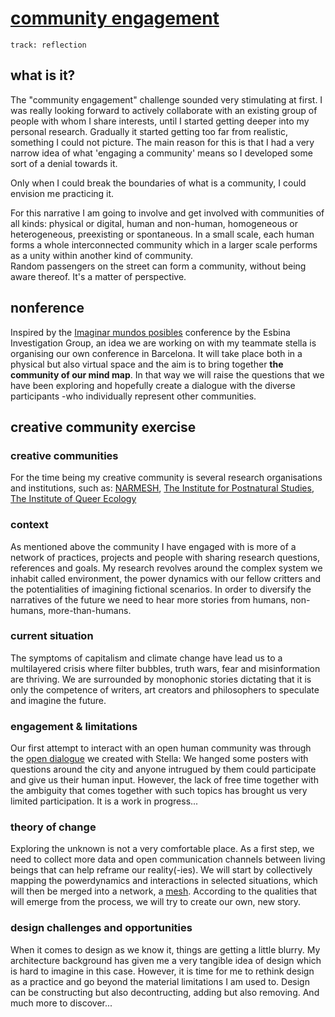# [community engagement](https://fablabbcn.github.io/mdef-docs/academic_year_2022_23/term_1_2022_23/community_engagement_2022_23/)   
`track: reflection`  

## what is it?
The "community engagement" challenge sounded very stimulating at first. I was really looking forward to actively collaborate with an existing group of people with whom I share interests, until I started getting deeper into my personal research. Gradually it started getting too far from realistic, something I could not picture. The main reason for this is that I had a very narrow idea of what 'engaging a community' means so I developed some sort of a denial towards it.  

Only when I could break the boundaries of what is a community, I could envision me practicing it.

For this narrative I am going to involve and get involved with communities of all kinds: physical or digital, human and non-human, homogeneous or heterogeneous, preexisting or spontaneous.
In a small scale, each human forms a whole interconnected community which in a larger scale performs as a unity within another kind of community.  
Random passengers on the street can form a community, without being aware thereof. It's a matter of perspective.



## nonference  
Inspired by the [Imaginar mundos posibles](https://esbrina.eu/es/portfolio/imaginar-mundos-posibles-potencialidades-limites-y-fricciones-de-la-ficcion-especulativa-en-la-investigacion-y-la-educacion-2/One) conference by the Esbina Investigation Group, an idea we are working on with my teammate stella is organising our own conference in Barcelona. It will take place both in a physical but also virtual space and the aim is to bring together **the community of our mind map**. In that way we will raise the questions that we have been exploring and hopefully create a dialogue with the diverse participants -who individually represent other communities.


## creative community exercise   

### creative communities  
For the time being my creative community is several research organisations and institutions, such as: [NARMESH](https://narmesh.ugent.be/index.html), [The Institute for Postnatural Studies](https://www.instituteforpostnaturalstudies.org), [The Institute of Queer Ecology](https://queerecology.org)

### context  
As mentioned above the community I have engaged with is more of a network of practices, projects and people with sharing research questions, references and goals. My research revolves around the complex system we inhabit called environment, the power dynamics with our fellow critters and the potentialities of imagining fictional scenarios. In order to diversify the narratives of the future we need to hear more stories from humans, non-humans, more-than-humans.  

### current situation  
The symptoms of capitalism and climate change have lead us to a multilayered crisis where filter bubbles, truth wars, fear and misinformation are thriving. We are surrounded by monophonic stories dictating that it is only the competence of writers, art creators and philosophers to speculate and imagine the future.    

### engagement & limitations  
Our first attempt to interact with an open human community was through the [open dialogue](https://etherpad.wikimedia.org/p/fLhhX-gQcpsCZCb0Ckj3) we created with Stella: We hanged some posters with questions around the city and anyone intrugued by them could participate and give us their human input. However, the lack of free time together with the ambiguity that comes together with such topics has brought us very limited participation. It is a work in progress...

### theory of change  
Exploring the unknown is not a very comfortable place. As a first step, we need to collect more data and open communication channels between living beings that can help reframe our reality(-ies). We will start by collectively mapping the powerdynamics and interactions in selected situations, which will then be merged into a network, a [mesh](https://www.academia.edu/1046913/The_Mesh). According to the qualities that will emerge from the process, we will try to create our own, new story.  

### design challenges and opportunities  
When it comes to design as we know it, things are getting a little blurry. My architecture background has given me a very tangible idea of design which is hard to imagine in this case. However, it is time for me to rethink design as a practice and go beyond the material limitations I am used to. Design can be constructing but also decontructing, adding but also removing. And much more to discover...  
